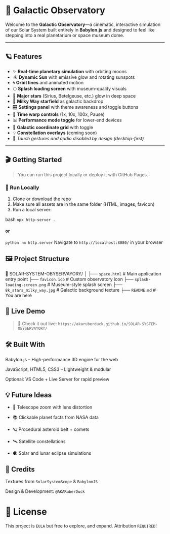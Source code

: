 # 🌌 Galactic Observatory

Welcome to the **Galactic Observatory**—a cinematic, interactive simulation of our Solar System built entirely in **Babylon.js** and designed to feel like stepping into a real planetarium or space museum dome.

---

## 🪐 Features

- ✨ **Real-time planetary simulation** with orbiting moons  
- ☀️ **Dynamic Sun** with emissive glow and rotating sunspots  
- 🌀 **Orbit lines** and animated motion  
- 🌕 **Splash loading screen** with museum-quality visuals  
- 🌠 **Major stars** (Sirius, Betelgeuse, etc.) glow in deep space  
- 🌌 **Milky Way starfield** as galactic backdrop  
- 🎛️ **Settings panel** with theme awareness and toggle buttons  
- 🚀 **Time warp controls** (1x, 10x, 100x, Pause)  
- 📊 **Performance mode toggle** for lower-end devices  
- 🧭 **Galactic coordinate grid** with toggle  
- 💡 **Constellation overlays** (coming soon)  
- 📱 *Touch gestures and audio disabled by design (desktop-first)*  

---

## 🎬 Getting Started

> You can run this project locally or deploy it with GitHub Pages.

### 🚗 Run Locally

1. Clone or download the repo  
2. Make sure all assets are in the same folder (HTML, images, favicon)  
3. Run a local server:

bash
```npx http-server .```
#### or
```python -m http.server```
Navigate to ```http://localhost:8080/``` in your browser

## 🖼️ Project Structure
📁 SOLAR-SYSTEM-OBYSERVAYORY/
│
├── ```space.html```                # Main application entry point
├── ```favicon.ico```               # Custom observatory icon
├── ```splash-loading-screen.png``` # Museum-style splash screen
├── ```8k_stars_milky_way.jpg```    # Galactic background texture
├── ```README.md```                 # You are here
## 📡 Live Demo
> 🚀 Check it out live: ```https://akaruberduck.github.io/SOLAR-SYSTEM-OBYSERVAYORY/```

## 🛠️ Built With
Babylon.js – High-performance 3D engine for the web

JavaScript, HTML5, CSS3 – Lightweight & modular

Optional: VS Code + Live Server for rapid preview

## 💡 Future Ideas
- 🔭 Telescope zoom with lens distortion

- 📚 Clickable planet facts from NASA data

- 🪐 Procedural asteroid belt + comets

- 🛰️ Satellite constellations

- 🌒 Solar and lunar eclipse simulations

## 🙌 Credits
Textures from ```SolarSystemScope``` & ```BabylonJS```

Design & Development: ```@AKARuberDuck```

# 📃 License
This project is ```EULA``` but free to explore, and expand. Attribution ```REQUIRED```!
